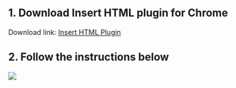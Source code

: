 ## 1. Download Insert HTML plugin for Chrome

Download link: [Insert HTML Plugin](https://chrome.google.com/webstore/detail/insert-html-by-designmodo/bcflbfdlpegakpncdgmejelcolhmfkjh/)

## 2. Follow the instructions below

![](instructions.gif)

